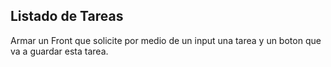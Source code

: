 ## Listado de Tareas

Armar un Front que solicite por medio de un input una tarea y un boton que va a guardar esta tarea.
